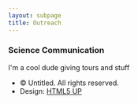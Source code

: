 ```yaml
---
layout: subpage
title: Outreach
---
```


### Science Communication
I'm a cool dude giving tours and stuff





*   © Untitled. All rights reserved.
*   Design: [HTML5 UP](http://html5up.net)
